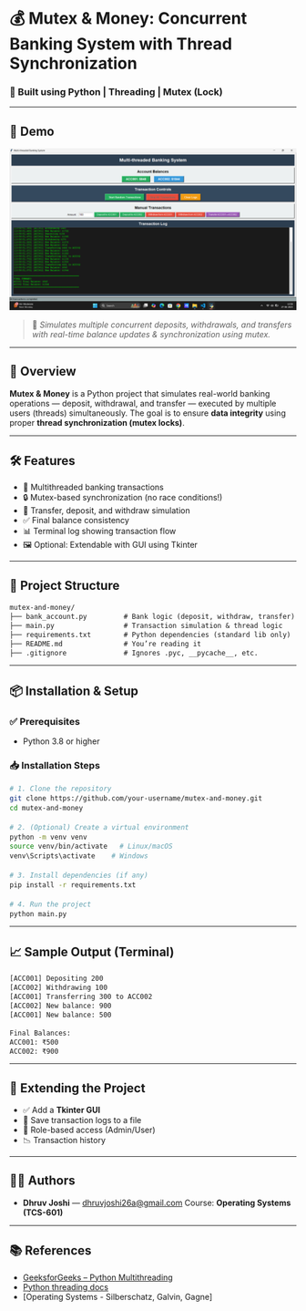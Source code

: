 # 💰 Mutex & Money: Concurrent Banking System with Thread Synchronization

### 🚀 Built using Python | Threading | Mutex (Lock)

---
## 📸 Demo

![mutex-demo](https://github.com/Dhruvjoshi26/-Mutex-Money/blob/main/Mutex%20Money.png?raw=true)

> 🎥 *Simulates multiple concurrent deposits, withdrawals, and transfers with real-time balance updates & synchronization using mutex.*

---

## 📖 Overview

**Mutex & Money** is a Python project that simulates real-world banking operations — deposit, withdrawal, and transfer — executed by multiple users (threads) simultaneously. The goal is to ensure **data integrity** using proper **thread synchronization (mutex locks)**.

---

## 🛠️ Features

- 🧵 Multithreaded banking transactions
- 🔒 Mutex-based synchronization (no race conditions!)
- 🔁 Transfer, deposit, and withdraw simulation
- ✅ Final balance consistency
- 📊 Terminal log showing transaction flow
- 🖼️ Optional: Extendable with GUI using Tkinter

---

## 📂 Project Structure

```
mutex-and-money/
├── bank_account.py         # Bank logic (deposit, withdraw, transfer)
├── main.py                 # Transaction simulation & thread logic
├── requirements.txt        # Python dependencies (standard lib only)
├── README.md               # You’re reading it
├── .gitignore              # Ignores .pyc, __pycache__, etc.
```

---

## 📦 Installation & Setup

### ✅ Prerequisites
- Python 3.8 or higher

### 📥 Installation Steps

```bash
# 1. Clone the repository
git clone https://github.com/your-username/mutex-and-money.git
cd mutex-and-money

# 2. (Optional) Create a virtual environment
python -m venv venv
source venv/bin/activate   # Linux/macOS
venv\Scripts\activate    # Windows

# 3. Install dependencies (if any)
pip install -r requirements.txt

# 4. Run the project
python main.py
```

---

## 📈 Sample Output (Terminal)

```
[ACC001] Depositing 200
[ACC002] Withdrawing 100
[ACC001] Transferring 300 to ACC002
[ACC002] New balance: 900
[ACC001] New balance: 500

Final Balances:
ACC001: ₹500
ACC002: ₹900
```

---

## 🔧 Extending the Project

- ✅ Add a **Tkinter GUI**
- 💾 Save transaction logs to a file
- 🔐 Role-based access (Admin/User)
- 📉 Transaction history

---

## 👨‍💻 Authors
- **Dhruv Joshi** — [dhruvjoshi26a@gmail.com](mailto:dhruvjoshi26a@gmail.com)
Course: **Operating Systems (TCS-601)**

---

## 📚 References

- [GeeksforGeeks – Python Multithreading](https://www.geeksforgeeks.org/multithreading-in-python)
- [Python threading docs](https://docs.python.org/3/library/threading.html)
- [Operating Systems - Silberschatz, Galvin, Gagne]
